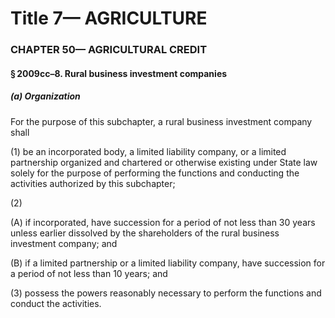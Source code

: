 
# Title 7— AGRICULTURE
### CHAPTER 50— AGRICULTURAL CREDIT
#### § 2009cc–8. Rural business investment companies
##### (a) Organization

For the purpose of this subchapter, a rural business investment company shall

(1) be an incorporated body, a limited liability company, or a limited partnership organized and chartered or otherwise existing under State law solely for the purpose of performing the functions and conducting the activities authorized by this subchapter;

(2)

(A) if incorporated, have succession for a period of not less than 30 years unless earlier dissolved by the shareholders of the rural business investment company; and

(B) if a limited partnership or a limited liability company, have succession for a period of not less than 10 years; and

(3) possess the powers reasonably necessary to perform the functions and conduct the activities.

